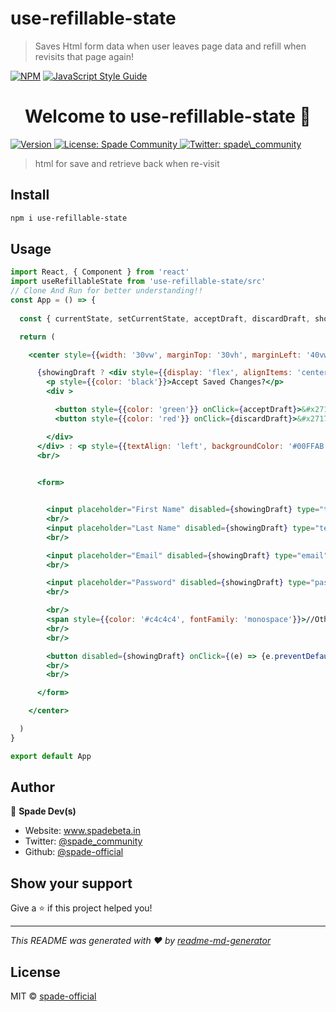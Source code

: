 # use-refillable-state

> Saves Html form data when user leaves page data and refill when revisits that page again!

[![NPM](https://img.shields.io/npm/v/use-refillable-state.svg)](https://www.npmjs.com/package/use-refillable-state) [![JavaScript Style Guide](https://img.shields.io/badge/code_style-standard-brightgreen.svg)](https://standardjs.com)
<h1 align="center">Welcome to use-refillable-state 👋</h1>
<p>
  <a href="https://www.npmjs.com/package/use-refillable-state" target="_blank">
    <img alt="Version" src="https://img.shields.io/npm/v/use-refillable-state.svg">
  </a>
  <a href="#" target="_blank">
    <img alt="License: Spade Community" src="https://img.shields.io/badge/License-Spade Community-yellow.svg" />
  </a>
  <a href="https://twitter.com/spade\_community" target="_blank">
    <img alt="Twitter: spade\_community" src="https://img.shields.io/twitter/follow/spade\_community.svg?style=social" />
  </a>
</p>

> html for save and retrieve back when re-visit

## Install

```sh
npm i use-refillable-state
```
## Usage

```jsx
import React, { Component } from 'react'
import useRefillableState from 'use-refillable-state/src'
// Clone And Run for better understanding!!
const App = () => {
  
  const { currentState, setCurrentState, acceptDraft, discardDraft, showingDraft, saveState } = useRefillableState({first_name: '', last_name: '', email: '', password: ''})

  return (

    <center style={{width: '30vw', marginTop: '30vh', marginLeft: '40vw', backgroundColor: '#EFEAD8', borderRadius: '10px', fontFamily: 'monospace'}}>

      {showingDraft ? <div style={{display: 'flex', alignItems: 'center', borderRadius: '10px 10px 0 0', justifyContent: 'space-between', backgroundColor: '#00FFAB', padding: '0 1rem'}}>
        <p style={{color: 'black'}}>Accept Saved Changes?</p>
        <div >

          <button style={{color: 'green'}} onClick={acceptDraft}>&#x2713; Accept</button> {' '}
          <button style={{color: 'red'}} onClick={discardDraft}>&#x2717; Ignore</button>

        </div>
      </div> : <p style={{textAlign: 'left', backgroundColor: '#00FFAB', borderRadius: '10px 10px 0 0', display: 'flex', alignItems: 'center', padding: '1rem 1rem'}}>Long/Complex Form</p>}
      <br/>

      
      <form>


        <input placeholder="First Name" disabled={showingDraft} type="text" style={{color: showingDraft ? 'lightgreen' : ''}} value={currentState.first_name} onChange={(e) => { setCurrentState({...currentState, first_name: e.target.value}) }} />
        <br/>
        <input placeholder="Last Name" disabled={showingDraft} type="text" style={{color: showingDraft ? 'lightgreen' : ''}} value={currentState.last_name} onChange={(e) => { setCurrentState({...currentState, last_name: e.target.value}) }} />
        <br/>

        <input placeholder="Email" disabled={showingDraft} type="email" style={{color: showingDraft ? 'lightgreen' : ''}} value={currentState.email} onChange={(e) => { setCurrentState({...currentState, email: e.target.value}) }} />
        <br/>

        <input placeholder="Password" disabled={showingDraft} type="password" style={{color: showingDraft ? 'lightgreen' : ''}} value={currentState.password} onChange={(e) => { setCurrentState({...currentState, password: e.target.value}) }} />
        <br/>

        <br/>
        <span style={{color: '#c4c4c4', fontFamily: 'monospace'}}>//Other radio/checkbox/mixed inputs</span>
        <br/>
        <br/>

        <button disabled={showingDraft} onClick={(e) => {e.preventDefault(); saveState();}}>Save Externally</button>
        <br/>
        <br/>

      </form>

    </center>

  )
}

export default App

```

## Author

👤 **Spade Dev(s)**

* Website: www.spadebeta.in
* Twitter: [@spade\_community](https://twitter.com/spade\_community)
* Github: [@spade-official](https://github.com/spade-official)

## Show your support

Give a ⭐️ if this project helped you!

***
_This README was generated with ❤️ by [readme-md-generator](https://github.com/kefranabg/readme-md-generator)_


## License

MIT © [spade-official](https://github.com/spade-official)
